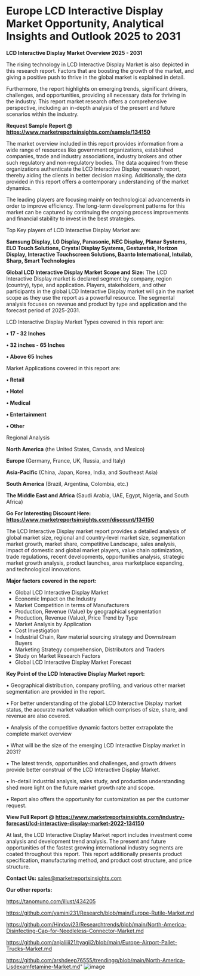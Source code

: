 # Europe LCD Interactive Display Market Opportunity, Analytical Insights and Outlook 2025 to 2031

<Strong> LCD Interactive Display Market Overview 2025 - 2031</strong>

The rising technology in LCD Interactive Display Market is also depicted in this research report. Factors that are boosting the growth of the market, and giving a positive push to thrive in the global market is explained in detail.

Furthermore, the report highlights on emerging trends, significant drivers, challenges, and opportunities, providing all necessary data for thriving in the industry. This report market research offers a comprehensive perspective, including an in-depth analysis of the present and future scenarios within the industry.

<strong>Request Sample Report @ <a href=https://www.marketreportsinsights.com/sample/134150>https://www.marketreportsinsights.com/sample/134150</a></strong>

The market overview included in this report provides information from a wide range of resources like government organizations, established companies, trade and industry associations, industry brokers and other such regulatory and non-regulatory bodies. The data acquired from these organizations authenticate the LCD Interactive Display research report, thereby aiding the clients in better decision making. Additionally, the data provided in this report offers a contemporary understanding of the market dynamics.

The leading players are focusing mainly on technological advancements in order to improve efficiency. The long-term development patterns for this market can be captured by continuing the ongoing process improvements and financial stability to invest in the best strategies.

Top Key players of LCD Interactive Display Market are:

<strong>Samsung Display, LG Display, Panasonic, NEC Display, Planar Systems, ELO Touch Solutions, Crystal Display Systems, Gesturetek, Horizon Display, Interactive Touchscreen Solutions, Baanto International, Intuilab, Sharp, Smart Technologies</strong>

<strong><b>Global LCD Interactive Display Market Scope and Size:</b></strong>
The LCD Interactive Display market is declared segment by company, region (country), type, and application. Players, stakeholders, and other participants in the global LCD Interactive Display market will gain the market scope as they use the report as a powerful resource. The segmental analysis focuses on revenue and product by type and application and the forecast period of 2025-2031.

LCD Interactive Display Market Types covered in this report are:

<strong>• 17 - 32 Inches

• 32 inches - 65 Inches

• Above 65 Inches</strong>

Market Applications covered in this report are:

<strong>• Retail

• Hotel

• Medical

• Entertainment

• Other</strong> 

Regional Analysis

<strong>North America</strong> (the United States, Canada, and Mexico)

<strong>Europe</strong> (Germany, France, UK, Russia, and Italy)

<strong>Asia-Pacific</strong> (China, Japan, Korea, India, and Southeast Asia)

<strong>South America</strong> (Brazil, Argentina, Colombia, etc.)

<strong>The Middle East and Africa</strong> (Saudi Arabia, UAE, Egypt, Nigeria, and South Africa)

<strong>Go For Interesting Discount Here: <a href=https://www.marketreportsinsights.com/discount/134150>https://www.marketreportsinsights.com/discount/134150</a></strong>

The LCD Interactive Display market report provides a detailed analysis of global market size, regional and country-level market size, segmentation market growth, market share, competitive Landscape, sales analysis, impact of domestic and global market players, value chain optimization, trade regulations, recent developments, opportunities analysis, strategic market growth analysis, product launches, area marketplace expanding, and technological innovations.

<strong><b>Major factors covered in the report:</b></strong>
<ul>
  <li>Global LCD Interactive Display Market </li>
  <li>Economic Impact on the Industry</li>
  <li>Market Competition in terms of Manufacturers</li>
  <li>Production, Revenue (Value) by geographical segmentation</li>
  <li>Production, Revenue (Value), Price Trend by Type</li>
  <li>Market Analysis by Application</li>
  <li>Cost Investigation</li>
  <li>Industrial Chain, Raw material sourcing strategy and Downstream Buyers</li>
  <li>Marketing Strategy comprehension, Distributors and Traders</li>
  <li>Study on Market Research Factors</li>
  <li>Global LCD Interactive Display Market Forecast</li>
</ul>

<strong><b>Key Point of the LCD Interactive Display Market report:</b></strong>

• Geographical distribution, company profiling, and various other market segmentation are provided in the report.

• For better understanding of the global LCD Interactive Display market status, the accurate market valuation which comprises of size, share, and revenue are also covered.

• Analysis of the competitive dynamic factors better extrapolate the complete market overview

• What will be the size of the emerging LCD Interactive Display market in 2031?

• The latest trends, opportunities and challenges, and growth drivers provide better construal of the LCD Interactive Display Market.

• In-detail industrial analysis, sales study, and production understanding shed more light on the future market growth rate and scope.

• Report also offers the opportunity for customization as per the customer request.

<strong><b>View Full Report @ <a href=https://www.marketreportsinsights.com/industry-forecast/lcd-interactive-display-market-2022-134150>https://www.marketreportsinsights.com/industry-forecast/lcd-interactive-display-market-2022-134150</a></b></strong>


At last, the LCD Interactive Display Market report includes investment come analysis and development trend analysis. The present and future opportunities of the fastest growing international industry segments are coated throughout this report. This report additionally presents product specification, manufacturing method, and product cost structure, and price structure.

<strong>Contact Us:</strong>
sales@marketreportsinsights.com

<strong>Our other reports:</strong>

<a href=https://tanomuno.com/illust/434205>https://tanomuno.com/illust/434205</a>

<a href=https://github.com/yamini231/Research/blob/main/Europe-Rutile-Market.md>https://github.com/yamini231/Research/blob/main/Europe-Rutile-Market.md</a>

<a href=https://github.com/Hindavi23/Researchtrends/blob/main/North-America-Disinfecting-Cap-for-Needleless-Connector-Market.md>https://github.com/Hindavi23/Researchtrends/blob/main/North-America-Disinfecting-Cap-for-Needleless-Connector-Market.md</a>

<a href=https://github.com/anjaliiii21/tyagii2/blob/main/Europe-Airport-Pallet-Trucks-Market.md>https://github.com/anjaliiii21/tyagii2/blob/main/Europe-Airport-Pallet-Trucks-Market.md</a>

<a href=https://github.com/arshdeep76555/trendingg/blob/main/North-America-Lisdexamfetamine-Market.md>https://github.com/arshdeep76555/trendingg/blob/main/North-America-Lisdexamfetamine-Market.md</a>"
![image](https://github.com/user-attachments/assets/d1154163-4dbb-4ee9-b1d6-3ab9a03a925e)
